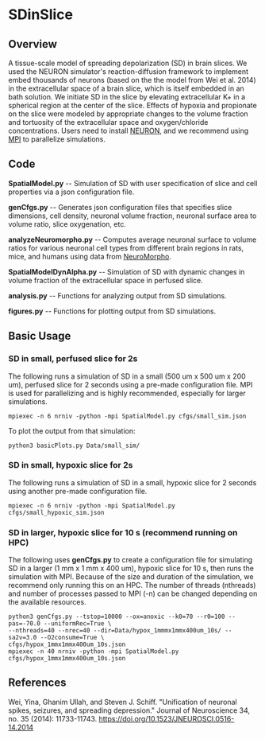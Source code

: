 # SDinSlice
## Overview
A tissue-scale model of spreading depolarization (SD) in brain slices.
We used the NEURON simulator's reaction-diffusion framework to implement embed thousands of neurons 
(based on the the model from Wei et al. 2014)
in the extracellular space of a brain slice, which is itself embedded in an bath solution.
We initiate SD in the slice by elevating extracellular K+ in a spherical region at the center of the slice.
Effects of hypoxia and propionate on the slice were modeled by appropriate changes to the volume fraction 
and tortuosity of the extracellular space and oxygen/chloride concentrations.
Users need to install [NEURON](https://neuron.yale.edu/neuron/), and we recommend using 
[MPI](https://www.open-mpi.org/) to parallelize simulations.

## Code
**SpatialModel.py** -- Simulation of SD with user specification of slice and cell properties via a json configuration file.

**genCfgs.py** -- Generates json configuration files that specifies slice dimensions, cell density, neuronal volume fraction,
neuronal surface area to volume ratio, slice oxygenation, etc.

**analyzeNeuromorpho.py** -- Computes average neuronal surface to volume ratios for various neuronal cell types from 
different brain regions in rats, mice, and humans using data from [NeuroMorpho](http://neuromorpho.org/).

**SpatialModelDynAlpha.py** -- Simulation of SD with dynamic changes in volume fraction of the extracellular 
space in perfused slice.

**analysis.py** -- Functions for analyzing output from SD simulations.

**figures.py** -- Functions for plotting output from SD simulations.

## Basic Usage 
### SD in small, perfused slice for 2s
The following runs a simulation of SD in a small (500 um x 500 um x 200 um), perfused 
slice for 2 seconds using a pre-made configuration file.  MPI is used for parallelizing 
and is highly recommended, especially for larger simulations.
```
mpiexec -n 6 nrniv -python -mpi SpatialModel.py cfgs/small_sim.json
```
To plot the output from that simulation:
```
python3 basicPlots.py Data/small_sim/
```

### SD in small, hypoxic slice for 2s
The following runs a simulation of SD in a small, hypoxic slice for 2 seconds using 
another pre-made configuration file.
```
mpiexec -n 6 nrniv -python -mpi SpatialModel.py cfgs/small_hypoxic_sim.json
```

### SD in larger, hypoxic slice for 10 s (recommend running on HPC)
The following uses **genCfgs.py** to create a configuration file for 
simulating SD in a larger (1 mm x 1 mm x 400 um), hypoxic slice for 10 s, 
then runs the simulation with MPI.  Because of the size and duration of the 
simulation, we recommend only running this on an HPC.  The number of threads (nthreads) 
and number of processes passed to MPI (-n) can be changed depending on the available 
resources.  
```
python3 genCfgs.py --tstop=10000 --ox=anoxic --k0=70 --r0=100 --pas=-70.0 --uniformRec=True \
--nthreads=40 --nrec=40 --dir=Data/hypox_1mmmx1mmx400um_10s/ --sa2v=3.0 --O2consume=True \
cfgs/hypox_1mmx1mmx400um_10s.json
mpiexec -n 40 nrniv -python -mpi SpatialModel.py cfgs/hypox_1mmx1mmx400um_10s.json
```

## References
Wei, Yina, Ghanim Ullah, and Steven J. Schiff. "Unification of neuronal spikes, seizures, and spreading depression." Journal of Neuroscience 34, no. 35 (2014): 11733-11743.
https://doi.org/10.1523/JNEUROSCI.0516-14.2014



